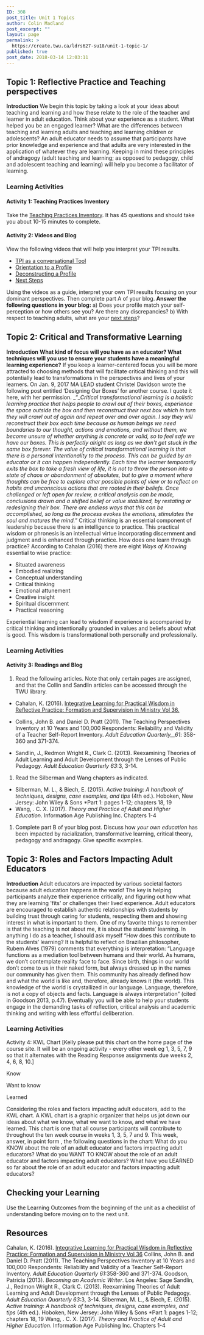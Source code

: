 ```yaml
---
ID: 308
post_title: Unit 1 Topics
author: Colin Madland
post_excerpt: ""
layout: page
permalink: >
  https://create.twu.ca/ldrs627-su18/unit-1-topic-1/
published: true
post_date: 2018-03-14 12:03:11
---
```

<h2>Topic 1: Reflective Practice and Teaching perspectives</h2>

<strong>Introduction</strong> We begin this topic by taking a look at your ideas about teaching and learning and how these relate to the role of the teacher and learner in adult education. Think about your experience as a student. What helped you be an engaged learner? What are the differences between teaching and learning adults and teaching and learning children or adolescents? An adult educator needs to assume that participants have prior knowledge and experience and that adults are very interested in the application of whatever they are learning. Keeping in mind these principles of andragogy (adult teaching and learning; as opposed to pedagogy, child and adolescent teaching and learning) will help you become a facilitator of learning.

<h3>Learning Activities</h3>

<h4>Activity 1: Teaching Practices Inventory</h4>

Take the <a href="http://www.teachingperspectives.com/tpi/">Teaching Practices Inventory</a>. It has 45 questions and should take you about 10-15 minutes to complete.

<h4>Activity 2: Videos and Blog</h4>

View the following videos that will help you interpret your TPI results.

<ul>
<li><a href="http://youtu.be/9GN7nN6YnXg">TPI as a conversational Tool</a></li>
<li><a href="http://youtu.be/1oz1oPE34OM">Orientation to a Profile</a></li>
<li><a href="http://youtu.be/EHy76iHn3Ls">Deconstructing a Profile</a></li>
<li><a href="http://youtu.be/4IB7OhP6k28">Next Steps</a></li>
</ul>

Using the videos as a guide, interpret your own TPI results focusing on your dominant perspectives. Then complete part A of your blog. <strong>Answer the following questions in your blog:</strong> a) Does your profile match your self-perception or how others see you? Are there any discrepancies? b) With respect to teaching adults, what are your <a href="https://learn.twu.ca/mod/url/view.php?id=36727">next steps</a>?

<h2>Topic 2: Critical and Transformative Learning</h2>

<strong>Introduction</strong> <strong>What kind of focus will you have as an educator? What techniques will you use to ensure your students have a meaningful learning experience?</strong> If you keep a learner-centered focus you will be more attracted to choosing methods that will facilitate critical thinking and this will potentially lead to transformations in the perspectives and lives of your learners. On Jan. 9, 2017 MA LEAD student Christel Davidson wrote the following post entitled ‘Designing Our Boxes’ for another course. I quote it here, with her permission. _“__Critical transformational learning is a holistic learning practice that helps people to crawl out of their boxes, experience the space outside the box and then reconstruct their next box which in turn they will crawl out of again and repeat over and over again. I say they will reconstruct their box each time because as human beings we need boundaries to our thought, actions and emotions, and without them, we become unsure of whether anything is concrete or valid, so to feel safe we have our boxes. This is perfectly alright as long as we don't get stuck in the same box forever._ _The value of critical transformational learning is that there is a personal intentionality to the process. This can be guided by an educator or it can happen independently. Each time the learner temporarily exits the box to take a fresh view of life, it is not to throw the person into a state of chaos or abandonment of absolutes, but to give a moment where thoughts can be free to explore other possible points of view or to reflect on habits and unconscious actions that are rooted in their beliefs. Once challenged or left open for review, a critical analysis can be made, conclusions drawn and a shifted belief or value stabilized, by restating or redesigning their box._ _There are endless ways that this can be accomplished, so long as the process evokes the emotions, stimulates the soul and matures the mind.”_ Critical thinking is an essential component of leadership because there is an intelligence to practice. This practical wisdom or phronesis is an intellectual virtue incorporating discernment and judgment and is enhanced through practice. How does one learn through practice? According to Cahalan (2016) there are eight _Ways_ _of_ _Knowing_ essential to wise practice:

<ul>
<li>Situated awareness</li>
<li>Embodied realizing</li>
<li>Conceptual understanding</li>
<li>Critical thinking</li>
<li>Emotional attunement</li>
<li>Creative insight</li>
<li>Spiritual discernment</li>
<li>Practical reasoning</li>
</ul>

Experiential learning can lead to wisdom if experience is accompanied by critical thinking and intentionally grounded in values and beliefs about what is good. This wisdom is transformational both personally and professionally.

<h3>Learning Activities</h3>

<h4>Activity 3: Readings and Blog</h4>

<ol>
<li>Read the following articles. Note that only certain pages are assigned, and that the Collin and Sandlin articles can be accessed through the TWU library.</li>
</ol>

<ul>
<li>Cahalan, K. (2016). <a href="http://journals.sfu.ca/rpfs/index.php/rpfs/article/download/452/438">Integrative Learning for Practical Wisdom in Reflective Practice: Formation and Supervision in Ministry Vol 36.</a></p></li>
<li><p>Collins, John B. and Daniel D. Pratt (2011). The Teaching Perspectives Inventory at 10 Years and 100,000 Respondents: Reliability and Validity of a Teacher Self-Report Inventory. <em>Adult Education Quarterly__61</em>: 358-360 and 371-374.</p></li>
<li><p>Sandlin, J., Redmon Wright R., Clark C. (2013). Reexamining Theories of Adult Learning and Adult Development through the Lenses of Public Pedagogy. <em>Adult Education Quarterly 63</em>:3, 3-14.</p></li>
</ul>

<ol>
<li>Read the Silberman and Wang chapters as indicated.</li>
</ol>

<ul>
<li>Silberman, M. L., &amp; Biech, E. (2015). <em>Active training: A handbook of techniques, designs, case examples, and tips</em> (4th ed.). Hoboken, New Jersey: John Wiley &amp; Sons *Part 1: pages 1-12; chapters 18, 19</li>
<li>Wang, . C. X. (2017). <em>Theory and Practice of Adult and Higher Education</em>. Information Age Publishing Inc. Chapters 1-4</li>
</ul>

<ol>
<li>Complete part B of your blog post. Discuss how <em>your own education</em> has been impacted by racialization, transformative learning, critical theory, pedagogy and andragogy. Give specific examples.</li>
</ol>

<h2>Topic 3: Roles and Factors Impacting Adult Educators</h2>

<p><strong>Introduction</strong> Adult educators are impacted by various societal factors because adult education happens in the world! The key is helping participants analyze their experience critically, and figuring out how what they are learning 'fits' or challenges their lived experience. Adult educators are encouraged to establish authentic relationships with students by building trust through caring for students, respecting them and showing interest in what is important to them. One of my favorite things to remember is that the teaching is not about me, it is about the students’ learning. In anything I do as a teacher, I should ask myself “How does this contribute to the students’ learning? It is helpful to reflect on Brazilian philosopher, Rubem Alves (1979) comments that everything is interpretation: “Language functions as a mediation tool between humans and their world. As humans, we don’t contemplate reality face to face. Since birth, things in our world don’t come to us in their naked form, but always dressed up in the names our community has given them. This community has already defined how and what the world is like and, therefore, already knows it (the world). This knowledge of the world is crystallized in our language. Language, therefore, is not a copy of objects and facts. Language is always interpretation” (cited in Goodson 2013, p.47). Eventually you will be able to help your students engage in the demanding tasks of reflection, critical analysis and academic thinking and writing with less effortful deliberation.

<h3>Learning Activities</h3>

Activity 4: KWL Chart [Kelly please put this chart on the home page of the course site. It will be an ongoing activity - every other week eg 1, 3, 5, 7, 9 so that it alternates with the Reading Response assignments due weeks 2, 4, 6, 8, 10.]

Know

Want to know

Learned

Considering the roles and factors impacting adult educators, add to the KWL chart. A KWL chart is a graphic organizer that helps us jot down our ideas about what we know, what we want to know, and what we have learned. This chart is one that all course participants will contribute to throughout the ten week course in weeks 1, 3, 5, 7 and 9. This week, answer, in point form , the following questions in the chart: What do you KNOW about the role of an adult educator and factors impacting adult educators? What do you WANT TO KNOW about the role of an adult educator and factors impacting adult educators? What have you LEARNED so far about the role of an adult educator and factors impacting adult educators?

<h2>Checking your Learning</h2>

Use the Learning Outcomes from the beginning of the unit as a checklist of understanding before moving on to the next unit.

<h2>Resources</h2>

Cahalan, K. (2016). <a href="http://journals.sfu.ca/rpfs/index.php/rpfs/article/view/452">Integrative Learning for Practical Wisdom in Reflective Practice: Formation and Supervision in Ministry Vol 36</a> Collins, John B. and Daniel D. Pratt (2011). The Teaching Perspectives Inventory at 10 Years and 100,000 Respondents: Reliability and Validity of a Teacher Self-Report Inventory. <em>Adult Education Quarterly</em> <em>61</em>:358-360 and 371-374. Goodson, Patricia (2013). <em>Becoming an Academic Writer</em>. Los Angeles: Sage Sandlin, J., Redmon Wright R., Clark C. (2013). Reexamining Theories of Adult Learning and Adult Development through the Lenses of Public Pedagogy. <em>Adult Education Quarterly 63</em>:3, 3-14. Silberman, M. L., &amp; Biech, E. (2015). <em>Active training: A handbook of techniques, designs, case examples, and tips</em> (4th ed.). Hoboken, New Jersey: John Wiley &amp; Sons *Part 1: pages 1-12; chapters 18, 19 Wang, . C. X. (2017). _Theory and Practice of Adult and Higher Education_. Information Age Publishing Inc. Chapters 1-4

&nbsp;
